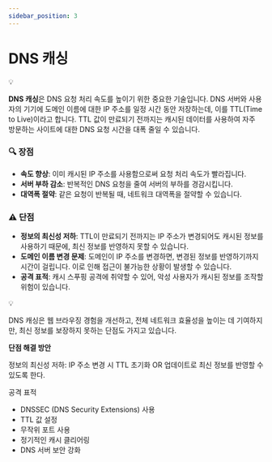 ```yaml
---
sidebar_position: 3
---
```


# DNS 캐싱

<aside>
💡

**DNS 캐싱**은 DNS 요청 처리 속도를 높이기 위한 중요한 기술입니다. DNS 서버와 사용자의 기기에 도메인 이름에 대한 IP 주소를 일정 시간 동안 저장하는데, 이를 TTL(Time to Live)이라고 합니다. TTL 값이 만료되기 전까지는 캐시된 데이터를 사용하여 자주 방문하는 사이트에 대한 DNS 요청 시간을 대폭 줄일 수 있습니다.

</aside>

### 🔍 **장점**

- **속도 향상**: 이미 캐시된 IP 주소를 사용함으로써 요청 처리 속도가 빨라집니다.
- **서버 부하 감소**: 반복적인 DNS 요청을 줄여 서버의 부하를 경감시킵니다.
- **대역폭 절약**: 같은 요청이 반복될 때, 네트워크 대역폭을 절약할 수 있습니다.

### ⚠️ **단점**

- **정보의 최신성 저하**: TTL이 만료되기 전까지는 IP 주소가 변경되어도 캐시된 정보를 사용하기 때문에, 최신 정보를 반영하지 못할 수 있습니다.
- **도메인 이름 변경 문제**: 도메인이 IP 주소를 변경하면, 변경된 정보를 반영하기까지 시간이 걸립니다. 이로 인해 접근이 불가능한 상황이 발생할 수 있습니다.
- **공격 표적**: 캐시 스푸핑 공격에 취약할 수 있어, 악성 사용자가 캐시된 정보를 조작할 위험이 있습니다.

<aside>
💡

DNS 캐싱은 웹 브라우징 경험을 개선하고, 전체 네트워크 효율성을 높이는 데 기여하지만, 최신 정보를 보장하지 못하는 단점도 가지고 있습니다.

**단점 해결 방안**

정보의 최신성 저하: IP 주소 변경 시 TTL 초기화 OR 업데이트로 최신 정보를 반영할 수 있도록 한다.

공격 표적

- DNSSEC (DNS Security Extensions) 사용
- TTL 값 설정
- 무작위 포트 사용
- 정기적인 캐시 클리어링
- DNS 서버 보안 강화
</aside>